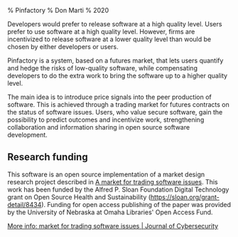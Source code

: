 % Pinfactory
% Don Marti
% 2020

Developers would prefer to release software at a
high quality level. Users prefer to use software at a
high quality level. However, firms are incentivized
to release software at a lower quality level than
would be chosen by either developers or users.

Pinfactory is a system, based on a futures market,
that lets users quantify and hedge the risks of
low-quality software, while compensating developers
to do the extra work to bring the software up to a
higher quality level.

The main idea is to introduce price
signals into the peer production of software. This
is achieved through a trading market for futures
contracts on the status of software issues. Users,
who value secure software, gain the possibility to
predict outcomes and incentivize work, strengthening
collaboration and information sharing in open
source software development. 

## Research funding

This software is an open source
implementation of a market design research
project described in [A market for trading software
issues](https://academic.oup.com/cybersecurity/article/5/1/tyz011/5580665).
This work has been funded by the Alfred
P. Sloan Foundation Digital Technology grant
on Open Source Health and Sustainability
(https://sloan.org/grant-detail/8434). Funding for
open access publishing of the paper was provided
by the University of Nebraska at Omaha Libraries'
Open Access Fund.


[More info: market for trading software issues | Journal of Cybersecurity](https://academic.oup.com/cybersecurity/article/5/1/tyz011/5580665)



